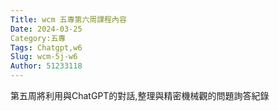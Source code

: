 ```yaml
---
Title: wcm 五專第六周課程內容
Date: 2024-03-25 
Category:五專 
Tags: Chatgpt,w6
Slug: wcm-5j-w6
Author: 51233118
---
```


第五周將利用與ChatGPT的對話,整理與精密機械觀的問題詢答紀錄

<!-- PELICAN_END_SUMMARY -->